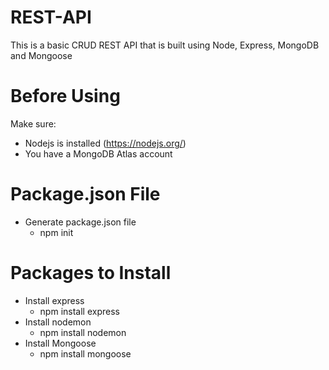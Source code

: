 # REST-API

This is a basic CRUD REST API that is built using Node, Express, MongoDB and Mongoose

# Before Using

Make sure:
* Nodejs is installed (https://nodejs.org/)
* You have a MongoDB Atlas account

# Package.json File
* Generate package.json file
  * npm init
# Packages to Install
* Install express
  * npm install express
* Install nodemon
  * npm install nodemon
* Install Mongoose
  * npm install mongoose
